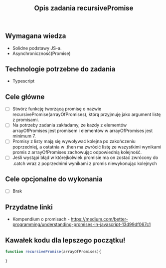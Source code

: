<h2 align="center">Opis zadania recursivePromise </h2>

<br>

## Wymagana wiedza
- Solidne podstawy JS-a.
- Asynchroniczność(Promise)
 
## Technologie potrzebne do zadania

- Typescript 

## Cele główne

* [ ] Stwórz funkcję tworzącą promisę o nazwie recursivePromise(arrayOfPromises), którą przyjmuję jako argument listę z promisami. 
* [ ] Na potrzeby zadania zakładamy, że każdy z elementów arrayOfPromises jest promisem i elementów w arrayOfPromises jest minimum 7. 
* [ ] Promisy z listy mają się wywoływać kolejna po zakończeniu poprzedniej, a ostatnia w .then ma zwrócić listę ze wszystkimi wynikami promis z arrayOfPromises zachowując odpowiednią kolejność.
* [ ] Jeśli wystąpi błąd w którejkolwiek promisie ma on zostać zwrócony do .catch wraz z poprzednimi wynikami z promis niewykonując kolejnych

## Cele opcjonalne do wykonania

* [ ] Brak

## Przydatne linki

- Kompendium o promisach - https://medium.com/better-programming/understanding-promises-in-javascript-13d99df067c1

## Kawałek kodu dla lepszego początku!

```javascript
function recursivePromise(arrayOfPromises){
    
}
```

